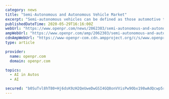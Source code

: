 ```yaml
---
category: news
title: "Semi-Autonomous and Autonomous Vehicle Market"
excerpt: "Semi-autonomous vehicles can be defined as those automotive that has the capability of driving themselves with the help of various sensors, radars, and artificial intelligence but require the ..."
publishedDateTime: 2020-05-29T16:16:00Z
webUrl: "https://www.openpr.com/news/2062303/semi-autonomous-and-autonomous-vehicle-market-to-witness-huge"
ampWebUrl: "https://www.openpr.com/amp/2062303/semi-autonomous-and-autonomous-vehicle-market-to-witness-huge"
cdnAmpWebUrl: "https://www-openpr-com.cdn.ampproject.org/c/s/www.openpr.com/amp/2062303/semi-autonomous-and-autonomous-vehicle-market-to-witness-huge"
type: article

provider:
  name: openpr.com
  domain: openpr.com

topics:
  - AI in Autos
  - AI

secured: "b0SuTvl8hT80+Hj6dsK9zH2QeUweDwGSI4GQ8onVVisPw9Obx198wAdQcwp5ruRW5FDETuwGZeJWYZosu0LJI6+XBj6tptDJX+kGyaHf5TCl5v25gIrLBM0d/2QE1g3PKDwY56vija1RuV2gtfg9FS+mmrkZWpiEuLrtBFlq1yI/hQkAZBT2IP4cuqeRCfbwhsCbd/qVHImfDFhVD8Wk71HR4fnUpeDoHJNA+KU4a4fRvAi7vqZAtu1ECf0SciuY5RP/JAAljACVFY5Y0bnqx/N0l+iJ6jVfBNCLwP0ti172qGiN7Y0vYAZUk0AM/dzzh0wow9RUtQ1QJZXZkygUvQ==;hZhdXq9urlJMe9T8Nx5iKA=="
---
```


